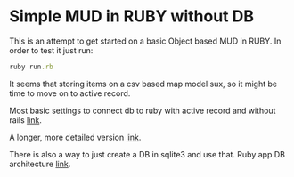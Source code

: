 # Simple MUD in RUBY without DB

This is an attempt to get started on a basic Object based MUD in RUBY.
In order to test it just run:

```ruby
ruby run.rb
```
It seems that storing items on a csv based map model sux, so it might be time to move on to active record.

Most basic settings to connect db to ruby with active record and without rails [link](https://til.codes/connecting-a-ruby-app-to-active-record-without-rails/).

A longer, more detailed version [link](https://snippets.aktagon.com/snippets/257-How-to-use-ActiveRecord-without-Rails).

There is also a way to just create a DB in sqlite3 and use that.
Ruby app DB architecture [link](https://www.tutorialspoint.com/ruby/ruby_database_access.htm).

